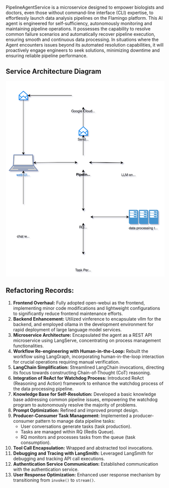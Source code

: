 PipelineAgentService is a microservice designed to empower biologists and doctors, even those without command-line interface (CLI) expertise, to effortlessly launch data analysis pipelines on the Flamingo platform. This AI agent is engineered for self-sufficiency, autonomously monitoring and maintaining pipeline operations.  It possesses the capability to resolve common failure scenarios and automatically recover pipeline execution, ensuring smooth and continuous data processing. In situations where the Agent encounters issues beyond its automated resolution capabilities, it will proactively engage engineers to seek solutions, minimizing downtime and ensuring reliable pipeline performance.

## Service Architecture Diagram
![Service Architecture](https://github.com/gustaveroussy/PipelineAgentService/blob/main/img/PipelineAgentServiceArc.drawio.svg)

## Refactoring Records:

1.  **Frontend Overhaul:** Fully adopted open-webui as the frontend, implementing minor code modifications and lightweight configurations to significantly reduce frontend maintenance efforts.
2.  **Backend Enhancement:** Utilized vinference to encapsulate vllm for the backend, and employed ollama in the development environment for rapid deployment of large language model services.
3.  **Microservice Architecture:** Encapsulated the agent as a REST API microservice using LangServe, concentrating on process management functionalities.
4.  **Workflow Re-engineering with Human-in-the-Loop:**  Rebuilt the workflow using LangGraph, incorporating human-in-the-loop interaction for crucial operations requiring manual verification.
5.  **LangChain Simplification:** Streamlined LangChain invocations, directing its focus towards constructing Chain-of-Thought (CoT) reasoning.
6.  **Integration of ReAct for Watchdog Process:** Introduced ReAct (Reasoning and Action) framework to enhance the watchdog process of the data processing pipeline.
7.  **Knowledge Base for Self-Resolution:** Developed a basic knowledge base addressing common pipeline issues, empowering the watchdog program to autonomously resolve the majority of problems.
8.  **Prompt Optimization:** Refined and improved prompt design.
9.  **Producer-Consumer Task Management:** Implemented a producer-consumer pattern to manage data pipeline tasks:
    *   User conversations generate tasks (task production).
    *   Tasks are managed within RQ (Redis Queue).
    *   RQ monitors and processes tasks from the queue (task consumption).
10. **Tool Call Encapsulation:**  Wrapped and abstracted tool invocations.
11. **Debugging and Tracing with LangSmith:** Leveraged LangSmith for debugging and tracking API call executions.
12. **Authentication Service Communication:** Established communication with the authentication service.
13. **User Response Optimization:** Enhanced user response mechanism by transitioning from `invoke()` to `stream()`.